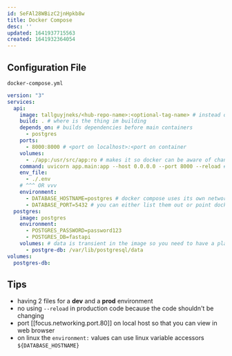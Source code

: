 ```yaml
---
id: SeFAl28WBizC2jnHpkb8w
title: Docker Compose
desc: ''
updated: 1641937715563
created: 1641932364054
---
```


## Configuration File

`docker-compose.yml`

```yml
version: "3"
services:
  api:
    image: tallguyjneks/<hub-repo-name>:<optional-tag-name> # instead of build if this was a production env
    build: . # where is the thing im building
    depends_on: # builds dependencies before main containers
      - postgres
    ports:
      - 8000:8000 # <port on localhost>:<port on container
    volumes:
      - ./app:/usr/src/app:ro # makes it so docker can be aware of changes between a linked directory and `ro` means read only so docker cant change the files
    command: uvicorn app.main:app --host 0.0.0.0 --port 8000 --reload # overrides default command for the image when ran
    env_file:
      - ./.env
    # ^^^ OR vvv
    environment:
      - DATABASE_HOSTNAME=postgres # docker compose uses its own network dns so you can specify a name of another container instead of the ip address
      - DATABASE_PORT=5432 # you can either list them out or point docker to a .env file
  postgres:
    image: postgres
    environment:
      - POSTGRES_PASSWORD=password123
      - POSTGRES_DB=fastapi
    volumes: # data is transient in the image so you need to have a place to have permanently stored data
      - postgre-db: /var/lib/postgresql/data
volumes:
  postgres-db:
```

## Tips

- having 2 files for a **dev** and a **prod** environment
- no using `--reload` in production code because the code shouldn't be changing
- port [[focus.networking.port.80]] on local host so that you can view in web browser
- on linux the `environment:` values can use linux variable accessors `${DATABASE_HOSTNAME}`
